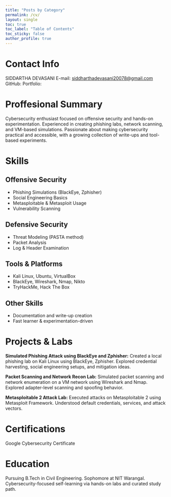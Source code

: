 ```yaml
---
title: "Posts by Category"
permalink: /cv/
layout: single
toc: true
toc_label: "Table of Contents"
toc_sticky: false
author_profile: true
---
```



# Contact Info

SIDDARTHA DEVASANI
E-mail: siddharthadevasani20078@gmail.com
GitHub:
Portfolio:

# Proffesional Summary

Cybersecurity enthusiast focused on offensive security and hands-on experimentation. Experienced in creating phishing labs, network scanning, and VM-based simulations. Passionate about making cybersecurity practical and accessible, with a growing collection of write-ups and tool-based experiments.

# Skills

## Offensive Security
- Phishing Simulations (BlackEye, Zphisher)
- Social Engineering Basics
- Metasploitable & Metasploit Usage
- Vulnerability Scanning

## Defensive Security
- Threat Modeling (PASTA method)
- Packet Analysis
- Log & Header Examination

## Tools & Platforms
- Kali Linux, Ubuntu, VirtualBox
- BlackEye, Wireshark, Nmap, Nikto
- TryHackMe, Hack The Box
    
## Other Skills
- Documentation and write-up creation
- Fast learner & experimentation-driven

# Projects & Labs

**Simulated Phishing Attack using BlackEye and Zphisher:** Created a local phishing lab on Kali Linux using BlackEye, Zphisher. Explored credential harvesting, social engineering setups, and mitigation ideas.

**Packet Scanning and Network Recon Lab:** Simulated packet scanning and network enumeration on a VM network using Wireshark and Nmap. Explored adapter-level scanning and spoofing behavior.

**Metasploitable 2 Attack Lab:** Executed attacks on Metasploitable 2 using Metasploit Framework. Understood default credentials, services, and attack vectors.

# Certifications
Google Cybersecurity Certificate

# Education
Pursuing B.Tech in Civil Engineering.
Sophomore at NIT Warangal.
Cybersecurity-focused self-learning via hands-on labs and curated study path.   
